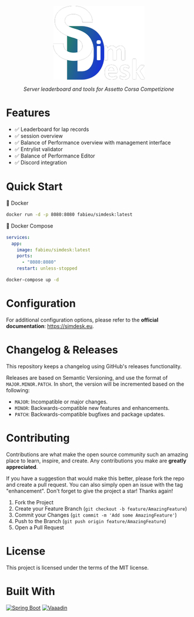 <p align="center">
    <img src="docs/img/logo_h_200.png" alt="SimDesk Logo">
</p>
<p align="center">
    <em>Server leaderboard and tools for Assetto Corsa Competizione</em>
</p>

# Features

- ✅ Leaderboard for lap records
- ✅ session overview
- ✅ Balance of Performance overview with management interface
- ✅ Entrylist validator
- ✅ Balance of Performance Editor
- ✅ Discord integration

# Quick Start

🐳 Docker

```bash
docker run -d -p 8080:8080 fabieu/simdesk:latest
```

🐳 Docker Compose

```yaml
services:
  app:
    image: fabieu/simdesk:latest
    ports:
      - "8080:8080"
    restart: unless-stopped
```

```bash
docker-compose up -d
```

# Configuration

For additional configuration options, please refer to the **official documentation**: https://simdesk.eu.

# Changelog & Releases

This repository keeps a changelog using GitHub's releases functionality.

Releases are based on Semantic Versioning, and use the format of `MAJOR.MINOR.PATCH`. In short, the version will be
incremented based on the following:

- `MAJOR`: Incompatible or major changes.
- `MINOR`: Backwards-compatible new features and enhancements.
- `PATCH`: Backwards-compatible bugfixes and package updates.

# Contributing

Contributions are what make the open source community such an amazing place to learn, inspire, and create. Any
contributions you make are **greatly appreciated**.

If you have a suggestion that would make this better, please fork the repo and create a pull request. You can also
simply open an issue with the tag "enhancement".
Don't forget to give the project a star! Thanks again!

1. Fork the Project
2. Create your Feature Branch (`git checkout -b feature/AmazingFeature`)
3. Commit your Changes (`git commit -m 'Add some AmazingFeature'`)
4. Push to the Branch (`git push origin feature/AmazingFeature`)
5. Open a Pull Request

# License

This project is licensed under the terms of the MIT license.

# Built With

[![Spring Boot][spring-boot]][spring-boot-url]
[![Vaaadin][vaadin]][vaadin-url]

[project-url]: https://github.com/fabieu/simdesk

[issues-url]: https://github.com/fabieu/simdesk/issues

[forks-url]: https://github.com/fabieu/simdesk/forks

[spring-boot]: https://img.shields.io/badge/spring%20boot-6DB33F?logo=springboot&logoColor=white&style=for-the-badge

[spring-boot-url]: https://spring.io/projects/spring-boot

[vaadin]: https://img.shields.io/badge/vaadin-00B4F0?logo=vaadin&logoColor=white&style=for-the-badge

[vaadin-url]: https://vaadin.com/